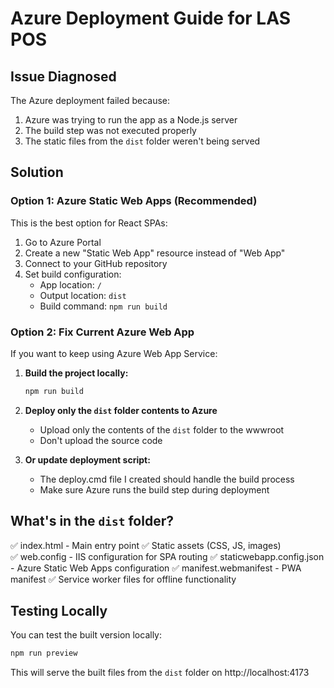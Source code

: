 # Azure Deployment Guide for LAS POS

## Issue Diagnosed
The Azure deployment failed because:
1. Azure was trying to run the app as a Node.js server
2. The build step was not executed properly  
3. The static files from the `dist` folder weren't being served

## Solution

### Option 1: Azure Static Web Apps (Recommended)
This is the best option for React SPAs:

1. Go to Azure Portal
2. Create a new "Static Web App" resource instead of "Web App"
3. Connect to your GitHub repository
4. Set build configuration:
   - App location: `/`
   - Output location: `dist`
   - Build command: `npm run build`

### Option 2: Fix Current Azure Web App
If you want to keep using Azure Web App Service:

1. **Build the project locally:**
   ```powershell
   npm run build
   ```

2. **Deploy only the `dist` folder contents to Azure**
   - Upload only the contents of the `dist` folder to the wwwroot
   - Don't upload the source code

3. **Or update deployment script:**
   - The deploy.cmd file I created should handle the build process
   - Make sure Azure runs the build step during deployment

## What's in the `dist` folder?
✅ index.html - Main entry point
✅ Static assets (CSS, JS, images)  
✅ web.config - IIS configuration for SPA routing
✅ staticwebapp.config.json - Azure Static Web Apps configuration
✅ manifest.webmanifest - PWA manifest
✅ Service worker files for offline functionality

## Testing Locally
You can test the built version locally:
```powershell
npm run preview
```

This will serve the built files from the `dist` folder on http://localhost:4173
